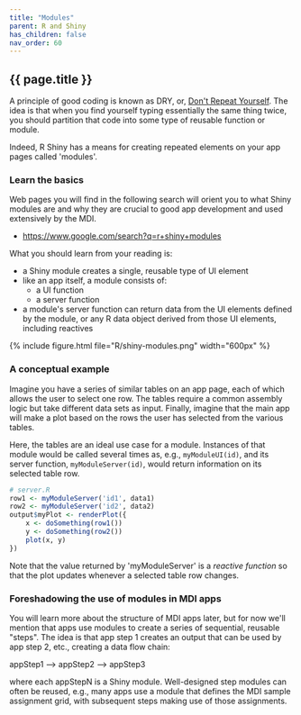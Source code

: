 ```yaml
---
title: "Modules"
parent: R and Shiny
has_children: false
nav_order: 60
---
```


## {{ page.title }}

A principle of good coding is known as DRY,
or, [Don't Repeat Yourself](https://en.wikipedia.org/wiki/Don%27t_repeat_yourself). 
The idea is that when you find yourself
typing essentially the same thing twice, you should partition that code
into some type of reusable function or module. 

Indeed, R Shiny has a means for creating repeated
elements on your app pages called 'modules'.

### Learn the basics

Web pages you will find in the following search will
orient you to what Shiny modules are and why they are crucial
to good app development and used extensively by the MDI.

- <https://www.google.com/search?q=r+shiny+modules>

What you should learn from your reading is:

- a Shiny module creates a single, reusable type of UI element
- like an app itself, a module consists of:
    - a UI function
    - a server function
- a module's server function can return data from the UI elements defined by the module, or any R data object derived from those UI elements, including reactives

{% include figure.html file="R/shiny-modules.png" width="600px" %}

### A conceptual example

Imagine you have a series of similar 
tables on an app page, each of which allows the user to select one row. The
tables require a common assembly logic but take different data 
sets as input. Finally, imagine that the main app will make a plot based on the rows
the user has selected from the various tables.

Here, the tables are an ideal use case for a module. Instances of that
module would be called several times as, e.g., <code>myModuleUI(id)</code>, 
and its server function, <code>myModuleServer(id)</code>, would return 
information on its selected table row. 

```r
# server.R
row1 <- myModuleServer('id1', data1)
row2 <- myModuleServer('id2', data2)
output$myPlot <- renderPlot({
    x <- doSomething(row1())
    y <- doSomething(row2())
    plot(x, y)
})
```

Note that the value returned by 'myModuleServer' is a _reactive function_
so that the plot updates whenever a selected table row changes.

### Foreshadowing the use of modules in MDI apps

You will learn more about the structure of MDI apps later, 
but for now we'll mention that apps use modules to create
a series of sequential, reusable "steps". The idea is that app step 1
creates an output that can be used by app step 2, etc., 
creating a data flow chain:

appStep1 --> appStep2 --> appStep3

where each appStepN is a Shiny module. Well-designed step modules can 
often be reused, e.g., many apps use a module that defines
the MDI sample assignment grid, with subsequent steps making use
of those assignments.
